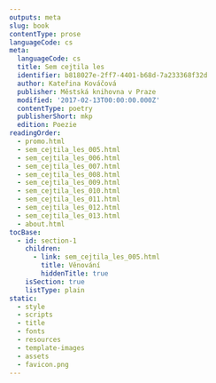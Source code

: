 ```yaml
---
outputs: meta
slug: book
contentType: prose
languageCode: cs
meta:
  languageCode: cs
  title: Sem cejtila les
  identifier: b818027e-2ff7-4401-b68d-7a233368f32d
  author: Kateřina Kováčová
  publisher: Městská knihovna v Praze
  modified: '2017-02-13T00:00:00.000Z'
  contentType: poetry
  publisherShort: mkp
  edition: Poezie
readingOrder:
  - promo.html
  - sem_cejtila_les_005.html
  - sem_cejtila_les_006.html
  - sem_cejtila_les_007.html
  - sem_cejtila_les_008.html
  - sem_cejtila_les_009.html
  - sem_cejtila_les_010.html
  - sem_cejtila_les_011.html
  - sem_cejtila_les_012.html
  - sem_cejtila_les_013.html
  - about.html
tocBase:
  - id: section-1
    children:
      - link: sem_cejtila_les_005.html
        title: Věnování
        hiddenTitle: true
    isSection: true
    listType: plain
static:
  - style
  - scripts
  - title
  - fonts
  - resources
  - template-images
  - assets
  - favicon.png
---
```


